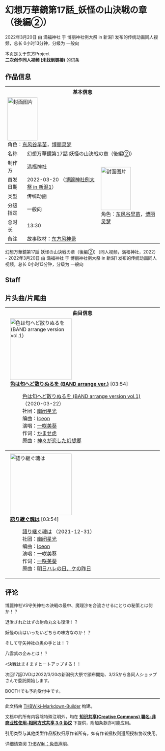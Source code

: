 # 幻想万華鏡第17話_妖怪の山決戦の章（後編②）

<!-- source html: G:\repos\THBWiki-Markdown-Builder\THBWikiMarkdown\Temp\main\7\74\ns0%3A%E5%B9%BB%E6%83%B3%E4%B8%87%E8%8F%AF%E9%8F%A1%E7%AC%AC17%E8%A9%B1_%E5%A6%96%E6%80%AA%E3%81%AE%E5%B1%B1%E6%B1%BA%E6%88%A6%E3%81%AE%E7%AB%A0%EF%BC%88%E5%BE%8C%E7%B7%A8%E2%91%A1%EF%BC%89.html -->

2022年3月20日 由 満福神社 于 博丽神社例大祭 in 新潟1 发布的传统动画同人视频，总长 0小时13分钟，分级为 一般向

本页是关于东方Project  
 **二次创作同人视频 (未找到链接)** 的词条

## 作品信息

<table><tbody><tr><th colspan="3">基本信息</th></tr><tr><td class="cover-artwork-mobile" colspan="2"><a href="./文件-幻想万華鏡第17話_妖怪の山決戦の章（後編②）封面.jpg.md" class="image" title="封面图片"><img alt="封面图片" src="https://upload.thwiki.cc/thumb/a/ab/%E5%B9%BB%E6%83%B3%E4%B8%87%E8%8F%AF%E9%8F%A1%E7%AC%AC17%E8%A9%B1_%E5%A6%96%E6%80%AA%E3%81%AE%E5%B1%B1%E6%B1%BA%E6%88%A6%E3%81%AE%E7%AB%A0%EF%BC%88%E5%BE%8C%E7%B7%A8%E2%91%A1%EF%BC%89%E5%B0%81%E9%9D%A2.jpg/97px-%E5%B9%BB%E6%83%B3%E4%B8%87%E8%8F%AF%E9%8F%A1%E7%AC%AC17%E8%A9%B1_%E5%A6%96%E6%80%AA%E3%81%AE%E5%B1%B1%E6%B1%BA%E6%88%A6%E3%81%AE%E7%AB%A0%EF%BC%88%E5%BE%8C%E7%B7%A8%E2%91%A1%EF%BC%89%E5%B0%81%E9%9D%A2.jpg" decoding="async" loading="lazy" width="97" height="140" srcset="https://upload.thwiki.cc/thumb/a/ab/%E5%B9%BB%E6%83%B3%E4%B8%87%E8%8F%AF%E9%8F%A1%E7%AC%AC17%E8%A9%B1_%E5%A6%96%E6%80%AA%E3%81%AE%E5%B1%B1%E6%B1%BA%E6%88%A6%E3%81%AE%E7%AB%A0%EF%BC%88%E5%BE%8C%E7%B7%A8%E2%91%A1%EF%BC%89%E5%B0%81%E9%9D%A2.jpg/146px-%E5%B9%BB%E6%83%B3%E4%B8%87%E8%8F%AF%E9%8F%A1%E7%AC%AC17%E8%A9%B1_%E5%A6%96%E6%80%AA%E3%81%AE%E5%B1%B1%E6%B1%BA%E6%88%A6%E3%81%AE%E7%AB%A0%EF%BC%88%E5%BE%8C%E7%B7%A8%E2%91%A1%EF%BC%89%E5%B0%81%E9%9D%A2.jpg 1.5x, https://upload.thwiki.cc/thumb/a/ab/%E5%B9%BB%E6%83%B3%E4%B8%87%E8%8F%AF%E9%8F%A1%E7%AC%AC17%E8%A9%B1_%E5%A6%96%E6%80%AA%E3%81%AE%E5%B1%B1%E6%B1%BA%E6%88%A6%E3%81%AE%E7%AB%A0%EF%BC%88%E5%BE%8C%E7%B7%A8%E2%91%A1%EF%BC%89%E5%B0%81%E9%9D%A2.jpg/195px-%E5%B9%BB%E6%83%B3%E4%B8%87%E8%8F%AF%E9%8F%A1%E7%AC%AC17%E8%A9%B1_%E5%A6%96%E6%80%AA%E3%81%AE%E5%B1%B1%E6%B1%BA%E6%88%A6%E3%81%AE%E7%AB%A0%EF%BC%88%E5%BE%8C%E7%B7%A8%E2%91%A1%EF%BC%89%E5%B0%81%E9%9D%A2.jpg 2x" data-file-width="435" data-file-height="625"></a><div class="cover-char">角色：<a href="./东风谷早苗.md" title="东风谷早苗">东风谷早苗</a>，<a href="./博丽灵梦.md" title="博丽灵梦">博丽灵梦</a></div></td>
</tr><tr><td class="label">名称</td><td colspan="2"> 幻想万華鏡第17話 妖怪の山決戦の章（後編②） </td></tr><tr><td class="label">制作方</td><td><a href="./満福神社.md" title="満福神社">満福神社</a></td><td class="cover-artwork" rowspan="5" style="min-width:140px;"><a href="./文件-幻想万華鏡第17話_妖怪の山決戦の章（後編②）封面.jpg.md" class="image" title="封面图片"><img alt="封面图片" src="https://upload.thwiki.cc/thumb/a/ab/%E5%B9%BB%E6%83%B3%E4%B8%87%E8%8F%AF%E9%8F%A1%E7%AC%AC17%E8%A9%B1_%E5%A6%96%E6%80%AA%E3%81%AE%E5%B1%B1%E6%B1%BA%E6%88%A6%E3%81%AE%E7%AB%A0%EF%BC%88%E5%BE%8C%E7%B7%A8%E2%91%A1%EF%BC%89%E5%B0%81%E9%9D%A2.jpg/97px-%E5%B9%BB%E6%83%B3%E4%B8%87%E8%8F%AF%E9%8F%A1%E7%AC%AC17%E8%A9%B1_%E5%A6%96%E6%80%AA%E3%81%AE%E5%B1%B1%E6%B1%BA%E6%88%A6%E3%81%AE%E7%AB%A0%EF%BC%88%E5%BE%8C%E7%B7%A8%E2%91%A1%EF%BC%89%E5%B0%81%E9%9D%A2.jpg" decoding="async" loading="lazy" width="97" height="140" srcset="https://upload.thwiki.cc/thumb/a/ab/%E5%B9%BB%E6%83%B3%E4%B8%87%E8%8F%AF%E9%8F%A1%E7%AC%AC17%E8%A9%B1_%E5%A6%96%E6%80%AA%E3%81%AE%E5%B1%B1%E6%B1%BA%E6%88%A6%E3%81%AE%E7%AB%A0%EF%BC%88%E5%BE%8C%E7%B7%A8%E2%91%A1%EF%BC%89%E5%B0%81%E9%9D%A2.jpg/146px-%E5%B9%BB%E6%83%B3%E4%B8%87%E8%8F%AF%E9%8F%A1%E7%AC%AC17%E8%A9%B1_%E5%A6%96%E6%80%AA%E3%81%AE%E5%B1%B1%E6%B1%BA%E6%88%A6%E3%81%AE%E7%AB%A0%EF%BC%88%E5%BE%8C%E7%B7%A8%E2%91%A1%EF%BC%89%E5%B0%81%E9%9D%A2.jpg 1.5x, https://upload.thwiki.cc/thumb/a/ab/%E5%B9%BB%E6%83%B3%E4%B8%87%E8%8F%AF%E9%8F%A1%E7%AC%AC17%E8%A9%B1_%E5%A6%96%E6%80%AA%E3%81%AE%E5%B1%B1%E6%B1%BA%E6%88%A6%E3%81%AE%E7%AB%A0%EF%BC%88%E5%BE%8C%E7%B7%A8%E2%91%A1%EF%BC%89%E5%B0%81%E9%9D%A2.jpg/195px-%E5%B9%BB%E6%83%B3%E4%B8%87%E8%8F%AF%E9%8F%A1%E7%AC%AC17%E8%A9%B1_%E5%A6%96%E6%80%AA%E3%81%AE%E5%B1%B1%E6%B1%BA%E6%88%A6%E3%81%AE%E7%AB%A0%EF%BC%88%E5%BE%8C%E7%B7%A8%E2%91%A1%EF%BC%89%E5%B0%81%E9%9D%A2.jpg 2x" data-file-width="435" data-file-height="625"></a><div class="cover-char">角色：<a href="./东风谷早苗.md" title="东风谷早苗">东风谷早苗</a>，<a href="./博丽灵梦.md" title="博丽灵梦">博丽灵梦</a></div></td>
</tr><tr><td class="label">首发日期</td><td>2022-03-20&#160;（<a href="/展会作品列表?e=%E5%8D%9A%E4%B8%BD%E7%A5%9E%E7%A4%BE%E4%BE%8B%E5%A4%A7%E7%A5%AD+in+%E6%96%B0%E6%BD%9F%231">博麗神社例大祭 in 新潟1</a>）</td></tr><tr><td class="label">类型</td><td>传统动画</td></tr><tr><td class="label">分级指定</td><td>一般向</td></tr><tr><td class="label">总时长</td><td>13:30</td></tr><tr><td class="label">备注</td><td colspan="2">故事取材：<a href="./东方风神录.md" title="东方风神录">东方风神录</a></td></tr></tbody></table>

幻想万華鏡第17話 妖怪の山決戦の章（後編②）（同人视频，満福神社，2022） - 2022年3月20日 由 満福神社 于 博丽神社例大祭 in 新潟1 发布的传统动画同人视频，总长 0小时13分钟，分级为 一般向

## Staff

## 片头曲/片尾曲

<table><tbody><tr><th colspan="2">曲目信息</th></tr><tr><td colspan="2" style="padding-left: 1em;"><div class="floatright"><a href="./文件-色は匂へど散りぬるを_(BAND_arrange_version_vol.1)封面.png.md" class="image" title="色は匂へど散りぬるを (BAND arrange version vol.1)"><img alt="色は匂へど散りぬるを (BAND arrange version vol.1)" src="https://upload.thwiki.cc/thumb/0/0d/%E8%89%B2%E3%81%AF%E5%8C%82%E3%81%B8%E3%81%A9%E6%95%A3%E3%82%8A%E3%81%AC%E3%82%8B%E3%82%92_%28BAND_arrange_version_vol.1%29%E5%B0%81%E9%9D%A2.png/200px-%E8%89%B2%E3%81%AF%E5%8C%82%E3%81%B8%E3%81%A9%E6%95%A3%E3%82%8A%E3%81%AC%E3%82%8B%E3%82%92_%28BAND_arrange_version_vol.1%29%E5%B0%81%E9%9D%A2.png" decoding="async" loading="lazy" width="200" height="200" srcset="https://upload.thwiki.cc/thumb/0/0d/%E8%89%B2%E3%81%AF%E5%8C%82%E3%81%B8%E3%81%A9%E6%95%A3%E3%82%8A%E3%81%AC%E3%82%8B%E3%82%92_%28BAND_arrange_version_vol.1%29%E5%B0%81%E9%9D%A2.png/300px-%E8%89%B2%E3%81%AF%E5%8C%82%E3%81%B8%E3%81%A9%E6%95%A3%E3%82%8A%E3%81%AC%E3%82%8B%E3%82%92_%28BAND_arrange_version_vol.1%29%E5%B0%81%E9%9D%A2.png 1.5x, https://upload.thwiki.cc/thumb/0/0d/%E8%89%B2%E3%81%AF%E5%8C%82%E3%81%B8%E3%81%A9%E6%95%A3%E3%82%8A%E3%81%AC%E3%82%8B%E3%82%92_%28BAND_arrange_version_vol.1%29%E5%B0%81%E9%9D%A2.png/400px-%E8%89%B2%E3%81%AF%E5%8C%82%E3%81%B8%E3%81%A9%E6%95%A3%E3%82%8A%E3%81%AC%E3%82%8B%E3%82%92_%28BAND_arrange_version_vol.1%29%E5%B0%81%E9%9D%A2.png 2x" data-file-width="1400" data-file-height="1400"></a></div><b><a href="/%E8%89%B2%E3%81%AF%E5%8C%82%E3%81%B8%E3%81%A9%E6%95%A3%E3%82%8A%E3%81%AC%E3%82%8B%E3%82%92_(BAND_arrange_version_vol.1)#1" title="色は匂へど散りぬるを (BAND arrange version vol.1)">色は匂へど散りぬるを (BAND arrange ver.)</a></b> &#91;03:54&#93;<dl><dd><a href="./色は匂へど散りぬるを_(BAND_arrange_version_vol.1).md" title="色は匂へど散りぬるを (BAND arrange version vol.1)">色は匂へど散りぬるを (BAND arrange version vol.1)</a> （2020-03-22）<br>社团：<a href="./幽闭星光.md" title="幽闭星光">幽闭星光</a><br>编曲：<a href="./Iceon.md" title="Iceon">Iceon</a><br>演唱：<a href="./一咲美葵.md" title="一咲美葵">一咲美葵</a><br>作词：<a href="./かませ虎.md" title="かませ虎">かませ虎</a><br>原曲：<a href="./神々が恋した幻想郷.md" class="mw-redirect" title="神々が恋した幻想郷">神々が恋した幻想郷</a><br></dd></dl></td></tr>
<tr><th colspan="2"></th></tr><tr><td colspan="2" style="padding-left: 1em;"><div class="floatright"><a href="./文件-語り継ぐ魂は封面.jpg.md" class="image" title="語り継ぐ魂は"><img alt="語り継ぐ魂は" src="https://upload.thwiki.cc/thumb/0/0b/%E8%AA%9E%E3%82%8A%E7%B6%99%E3%81%90%E9%AD%82%E3%81%AF%E5%B0%81%E9%9D%A2.jpg/200px-%E8%AA%9E%E3%82%8A%E7%B6%99%E3%81%90%E9%AD%82%E3%81%AF%E5%B0%81%E9%9D%A2.jpg" decoding="async" loading="lazy" width="200" height="200" srcset="https://upload.thwiki.cc/thumb/0/0b/%E8%AA%9E%E3%82%8A%E7%B6%99%E3%81%90%E9%AD%82%E3%81%AF%E5%B0%81%E9%9D%A2.jpg/300px-%E8%AA%9E%E3%82%8A%E7%B6%99%E3%81%90%E9%AD%82%E3%81%AF%E5%B0%81%E9%9D%A2.jpg 1.5x, https://upload.thwiki.cc/thumb/0/0b/%E8%AA%9E%E3%82%8A%E7%B6%99%E3%81%90%E9%AD%82%E3%81%AF%E5%B0%81%E9%9D%A2.jpg/400px-%E8%AA%9E%E3%82%8A%E7%B6%99%E3%81%90%E9%AD%82%E3%81%AF%E5%B0%81%E9%9D%A2.jpg 2x" data-file-width="1658" data-file-height="1658"></a></div><b><a href="/%E8%AA%9E%E3%82%8A%E7%B6%99%E3%81%90%E9%AD%82%E3%81%AF#1" title="語り継ぐ魂は">語り継ぐ魂は</a></b> &#91;03:54&#93;<dl><dd><a href="./語り継ぐ魂は.md" title="語り継ぐ魂は">語り継ぐ魂は</a> （2021-12-31）<br>社团：<a href="./幽闭星光.md" title="幽闭星光">幽闭星光</a><br>编曲：<a href="./Iceon.md" title="Iceon">Iceon</a><br>演唱：<a href="./一咲美葵.md" title="一咲美葵">一咲美葵</a><br>作词：<a href="./一咲美葵.md" title="一咲美葵">一咲美葵</a><br>原曲：<a href="./明日ハレの日、ケの昨日.md" class="mw-redirect" title="明日ハレの日、ケの昨日">明日ハレの日、ケの昨日</a><br></dd></dl></td></tr></tbody></table>



## 评论
  
博麗神社VS守矢神社の決戦の最中、魔理沙を合流させるにとりの秘策とは何か！？  

退治されたはずの射命丸文も復活！？  

妖怪の山はいったいどちらの味方なのか！？  

そして守矢神社の奥の手とは！？  

八雲紫の企みとは！？  

&lt;決戦はますますヒートアップする！！  

  
  
次回17話DVDは2022/3/20の新潟例大祭で頒布開始、3/25から各同人ショップさんで委託開始します。  

BOOTHでも予約受付中です。  

  





---

此文档由 [THBWiki-Markdown-Builder](https://github.com/Delsin-Yu/THBWiki-Markdown-Builder) 构建。

文档中的所有内容除特殊注明外，均在 [**知识共享(Creative Commons) 署名-非商业性使用-相同方式共享 3.0 协议**](https://creativecommons.org/licenses/by-sa/3.0/deed.zh-hans) 下提供，附加条款亦可能应用。

引用类型与其他类型作品版权归原作者所有，如有作者授权则遵照授权协议使用。

详细请查阅 [THBWiki：免责声明](https://thbwiki.cc/THBWiki:%E5%85%8D%E8%B4%A3%E5%A3%B0%E6%98%8E)。

